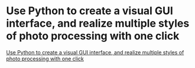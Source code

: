 # Use Python to create a visual GUI interface, and realize multiple styles of photo processing with one click
[Use Python to create a visual GUI interface, and realize multiple styles of photo processing with one click](https://aiwithcloud.com/2022/09/15/use_python_to_create_a_visual_gui_interface_and_realize_multiple_styles_of_photo_processing_with_one_click/)